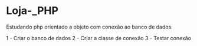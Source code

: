# Loja-_PHP
Estudando php orientado a objeto com conexão ao banco de dados.

1 - Criar o banco de dados
2 - Criar a classe de conexão
3 - Testar conexão